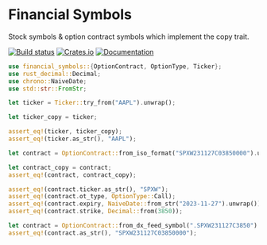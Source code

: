 # Financial Symbols

Stock symbols & option contract symbols which implement the copy trait.

[![Build status](https://github.com/Zarathustra2/Financial-Symbols/actions/workflows/ci.yaml/badge.svg?branch=main)](https://github.com/Zarathustra2/Financial-Symbols/actions/workflows/ci.yaml)
[![Crates.io](https://img.shields.io/crates/v/financial_symbols)](https://crates.io/crates/financial_symbols)
[![Documentation](https://docs.rs/financial_symbols/badge.svg)](https://docs.rs/financial_symbols)


```rust
use financial_symbols::{OptionContract, OptionType, Ticker};
use rust_decimal::Decimal;
use chrono::NaiveDate;
use std::str::FromStr;

let ticker = Ticker::try_from("AAPL").unwrap();

let ticker_copy = ticker;

assert_eq!(ticker, ticker_copy);
assert_eq!(ticker.as_str(), "AAPL");

let contract = OptionContract::from_iso_format("SPXW231127C03850000").unwrap();

let contract_copy = contract;
assert_eq!(contract, contract_copy);

assert_eq!(contract.ticker.as_str(), "SPXW");
assert_eq!(contract.ot_type, OptionType::Call);
assert_eq!(contract.expiry, NaiveDate::from_str("2023-11-27").unwrap());
assert_eq!(contract.strike, Decimal::from(3850));

let contract = OptionContract::from_dx_feed_symbol(".SPXW231127C3850").unwrap();
assert_eq!(contract.as_str(), "SPXW231127C03850000");
```